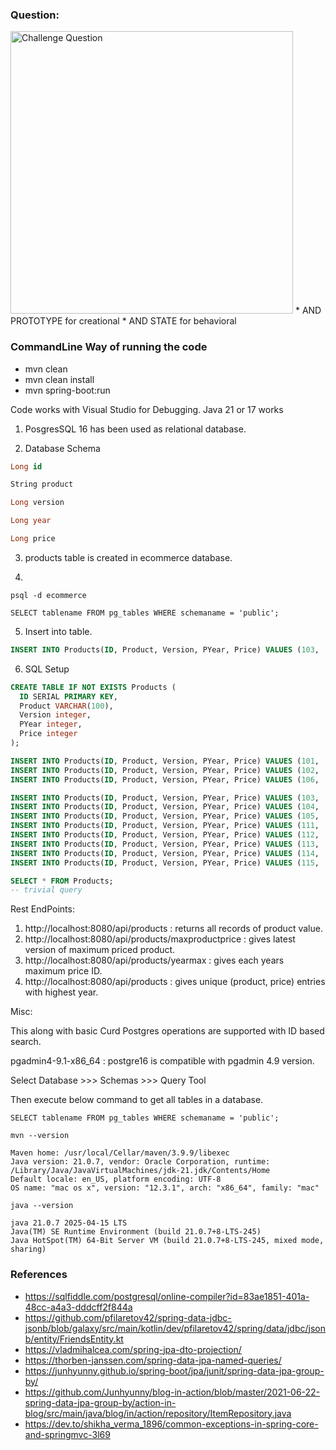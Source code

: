 ### Question:
<img width="452" height="452" alt="Challenge Question" src="https://gist.github.com/user-attachments/assets/b189e769-c7f7-461d-8ca7-227a4a9c52f4">
* AND PROTOTYPE for creational
* AND STATE for behavioral



### CommandLine Way of running the code
- mvn clean
- mvn clean install
- mvn spring-boot:run


Code works with Visual Studio for Debugging.
Java 21 or 17 works

1. PosgresSQL 16 has been used as relational database.

2. Database Schema

```sql
Long id

String product

Long version

Long year

Long price

```
3. products table is created in ecommerce database.

4.
```shell
psql -d ecommerce
```

```shell
SELECT tablename FROM pg_tables WHERE schemaname = 'public';
```
5. Insert into table. 
```sql
INSERT INTO Products(ID, Product, Version, PYear, Price) VALUES (103, 'B', 2, 2023, 150);
```

6. SQL Setup

```sql
CREATE TABLE IF NOT EXISTS Products (
  ID SERIAL PRIMARY KEY,
  Product VARCHAR(100),
  Version integer,
  PYear integer,
  Price integer
);
```    

```sql
INSERT INTO Products(ID, Product, Version, PYear, Price) VALUES (101, 'A', 2, 2024, 200);
INSERT INTO Products(ID, Product, Version, PYear, Price) VALUES (102, 'A', 1, 2024, 100);
INSERT INTO Products(ID, Product, Version, PYear, Price) VALUES (106, 'A', 1, 2025, 200);

INSERT INTO Products(ID, Product, Version, PYear, Price) VALUES (103, 'B', 2, 2023, 150);
INSERT INTO Products(ID, Product, Version, PYear, Price) VALUES (104, 'B', 1, 2020, 50);
INSERT INTO Products(ID, Product, Version, PYear, Price) VALUES (105, 'B', 3, 2023, 250);
INSERT INTO Products(ID, Product, Version, PYear, Price) VALUES (111, 'B', 3, 2023, 550);
INSERT INTO Products(ID, Product, Version, PYear, Price) VALUES (112, 'B', 4, 2023, 1050);
INSERT INTO Products(ID, Product, Version, PYear, Price) VALUES (113, 'B', 4, 2023, 121);
INSERT INTO Products(ID, Product, Version, PYear, Price) VALUES (114, 'B', 1, 2023, 50);
INSERT INTO Products(ID, Product, Version, PYear, Price) VALUES (115, 'B', 1, 2022, 50);
```

```sql
SELECT * FROM Products;
-- trivial query
```

Rest EndPoints:

<ol>
  <li>http://localhost:8080/api/products : returns all records of product value.</li>
  <li>http://localhost:8080/api/products/maxproductprice : gives latest version of maximum priced product.</li>
  <li>http://localhost:8080/api/products/yearmax : gives each years maximum price ID.</li>
  <li>http://localhost:8080/api/products : gives unique (product, price) entries with highest year.</li>

</ol>

Misc:

This along with basic Curd Postgres operations are supported with ID based search.

pgadmin4-9.1-x86_64 : postgre16 is compatible with pgadmin 4.9 version. 

Select Database >>> Schemas >>> Query Tool

Then execute below command to get all tables in a database.

```shell
SELECT tablename FROM pg_tables WHERE schemaname = 'public';
```

```shell
mvn --version
```

```plaintext
Maven home: /usr/local/Cellar/maven/3.9.9/libexec
Java version: 21.0.7, vendor: Oracle Corporation, runtime: /Library/Java/JavaVirtualMachines/jdk-21.jdk/Contents/Home
Default locale: en_US, platform encoding: UTF-8
OS name: "mac os x", version: "12.3.1", arch: "x86_64", family: "mac"
```

```shell
java --version
```

```plaintext
java 21.0.7 2025-04-15 LTS
Java(TM) SE Runtime Environment (build 21.0.7+8-LTS-245)
Java HotSpot(TM) 64-Bit Server VM (build 21.0.7+8-LTS-245, mixed mode, sharing)
```

### References
- https://sqlfiddle.com/postgresql/online-compiler?id=83ae1851-401a-48cc-a4a3-dddcff2f844a
- https://github.com/pfilaretov42/spring-data-jdbc-jsonb/blob/galaxy/src/main/kotlin/dev/pfilaretov42/spring/data/jdbc/jsonb/entity/FriendsEntity.kt
- https://vladmihalcea.com/spring-jpa-dto-projection/
- https://thorben-janssen.com/spring-data-jpa-named-queries/
- https://junhyunny.github.io/spring-boot/jpa/junit/spring-data-jpa-group-by/
- https://github.com/Junhyunny/blog-in-action/blob/master/2021-06-22-spring-data-jpa-group-by/action-in-blog/src/main/java/blog/in/action/repository/ItemRepository.java
- https://dev.to/shikha_verma_1896/common-exceptions-in-spring-core-and-springmvc-3l69
